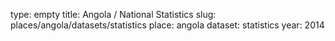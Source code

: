 type: empty
title: Angola / National Statistics
slug: places/angola/datasets/statistics
place: angola
dataset: statistics
year: 2014
